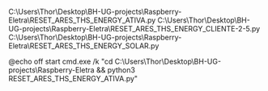 C:\Users\Thor\Desktop\BH-UG-projects\Raspberry-Eletra\RESET_ARES_THS_ENERGY_ATIVA.py
C:\Users\Thor\Desktop\BH-UG-projects\Raspberry-Eletra\RESET_ARES_THS_ENERGY_CLIENTE-2-5.py
C:\Users\Thor\Desktop\BH-UG-projects\Raspberry-Eletra\RESET_ARES_THS_ENERGY_SOLAR.py


@echo off
start cmd.exe /k "cd C:\Users\Thor\Desktop\BH-UG-projects\Raspberry-Eletra && python3 RESET_ARES_THS_ENERGY_ATIVA.py"
